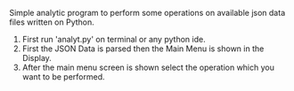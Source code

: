 
Simple analytic program to perform some operations on available json data files written on Python.
1. First run 'analyt.py' on terminal or any python ide.  
2. First the JSON Data is parsed then the Main Menu is shown in the Display.
4. After the main menu screen is shown select the operation which you want to be performed.
